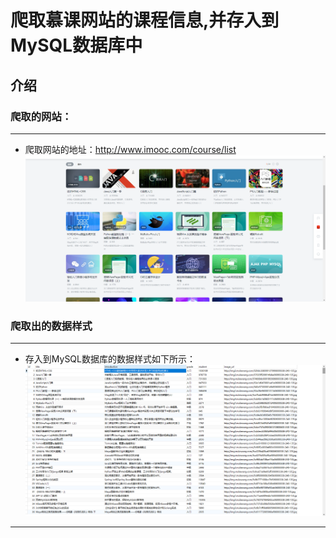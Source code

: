 # 爬取慕课网站的课程信息,并存入到MySQL数据库中

## 介绍
### 爬取的网站：
--------------------
- 爬取网站的地址：http://www.imooc.com/course/list
![慕课网站](./resource/image/1.jpg)

### 爬取出的数据样式
--------------------
- 存入到MySQL数据库的数据样式如下所示：
![数据样式](./resource/image/2.png)
--------------------
